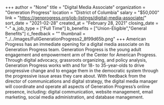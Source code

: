 +++
author = "None"
title = "Digital Media Associate"
organization = "Generation Progress"
location = "District of Columbia"
salary = "$50,000"
link = "https://genprogress.org/job-listings/digital-media-associate/"
sort_date = "2021-02-28"
created_at = "February 28, 2021"
closing_date = "-"
a_job_type = ["Full Time"]
b_benefits = ["Union-Eligible","General Benefits"]
c_feedback = ""
thumbnail = "../../images/FullGenerationProgress2_8f99d65b.png"
+++
American Progress has an immediate opening for a digital media associate on its Generation Progress team. Generation Progress is the young adult engagement and empowerment arm of the Center for American Progress. Through digital advocacy, grassroots organizing, and policy analysis, Generation Progress works with and for 18- to 35-year-olds to drive progressive change and to engage them in the democratic system through the progressive issue areas they care about. With feedback from the director of communications and digital strategy, the digital media manager will coordinate and operate all aspects of Generation Progress’s online presence, including: digital communication, website management, email marketing, social media administration, and database management.